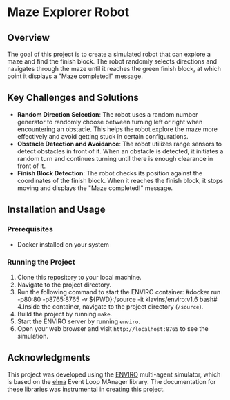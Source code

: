 # Maze Explorer Robot

## Overview
The goal of this project is to create a simulated robot that can explore a maze and find the finish block. The robot randomly selects directions and navigates through the maze until it reaches the green finish block, at which point it displays a "Maze completed!" message.

## Key Challenges and Solutions
- **Random Direction Selection**: The robot uses a random number generator to randomly choose between turning left or right when encountering an obstacle. This helps the robot explore the maze more effectively and avoid getting stuck in certain configurations.
- **Obstacle Detection and Avoidance**: The robot utilizes range sensors to detect obstacles in front of it. When an obstacle is detected, it initiates a random turn and continues turning until there is enough clearance in front of it.
- **Finish Block Detection**: The robot checks its position against the coordinates of the finish block. When it reaches the finish block, it stops moving and displays the "Maze completed!" message.

## Installation and Usage

### Prerequisites
- Docker installed on your system

### Running the Project
1. Clone this repository to your local machine.
2. Navigate to the project directory.
3. Run the following command to start the ENVIRO container:
    #docker run -p80:80 -p8765:8765 -v ${PWD}:/source -it klavins/enviro:v1.6 bash#
4.Inside the container, navigate to the project directory (`/source`).
5. Build the project by running `make`.
6. Start the ENVIRO server by running `enviro`.
7. Open your web browser and visit `http://localhost:8765` to see the simulation.

## Acknowledgments
This project was developed using the [ENVIRO](https://github.com/keyboard/enviro) multi-agent simulator, which is based on the [elma](https://github.com/keyboard/elma) Event Loop MAnager library. The documentation for these libraries was instrumental in creating this project.


